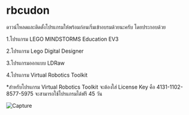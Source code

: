 # rbcudon
ดาวน์โหลดและติดตั้งโปรแกรมให้พร้อมก่อนเริ่มเข้าอบรมด้วยนะครับ โดยประกอบด้วย

1.โปรแกรม LEGO MINDSTORMS Education EV3

2.โปรแกรม Lego Digital Designer

3.โปรแกรมออกแบบ LDRaw

4.โปรแกรม Virtual Robotics Toolkit

*สำหรับโปรแกรม Virtual Robotics Toolkit จะต้องใส่ License Key คือ 4131-1102-8577-5975 จะสามารถใช้โปรแกรมได้ฟรี 45 วัน

![Capture](https://user-images.githubusercontent.com/11527370/161790985-0f48db9d-71f5-40f3-94da-f918d501ef49.PNG)
